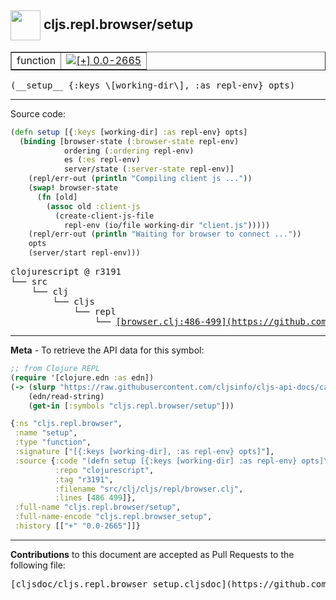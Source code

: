 ## <img width="48px" valign="middle" src="http://i.imgur.com/Hi20huC.png"> cljs.repl.browser/setup

 <table border="1">
<tr>

<td>function</td>
<td><a href="https://github.com/cljsinfo/cljs-api-docs/tree/0.0-2665"><img valign="middle" alt="[+] 0.0-2665" src="https://img.shields.io/badge/+-0.0--2665-lightgrey.svg"></a> </td>
</tr>
</table>

 <samp>
(__setup__ {:keys \[working-dir\], :as repl-env} opts)<br>
</samp>

---





Source code:

```clj
(defn setup [{:keys [working-dir] :as repl-env} opts]
  (binding [browser-state (:browser-state repl-env)
            ordering (:ordering repl-env)
            es (:es repl-env)
            server/state (:server-state repl-env)]
    (repl/err-out (println "Compiling client js ..."))
    (swap! browser-state
      (fn [old]
        (assoc old :client-js
          (create-client-js-file
            repl-env (io/file working-dir "client.js")))))
    (repl/err-out (println "Waiting for browser to connect ..."))
    opts
    (server/start repl-env)))
```

 <pre>
clojurescript @ r3191
└── src
    └── clj
        └── cljs
            └── repl
                └── <ins>[browser.clj:486-499](https://github.com/clojure/clojurescript/blob/r3191/src/clj/cljs/repl/browser.clj#L486-L499)</ins>
</pre>


---

__Meta__ - To retrieve the API data for this symbol:

```clj
;; from Clojure REPL
(require '[clojure.edn :as edn])
(-> (slurp "https://raw.githubusercontent.com/cljsinfo/cljs-api-docs/catalog/cljs-api.edn")
    (edn/read-string)
    (get-in [:symbols "cljs.repl.browser/setup"]))
```

```clj
{:ns "cljs.repl.browser",
 :name "setup",
 :type "function",
 :signature ["[{:keys [working-dir], :as repl-env} opts]"],
 :source {:code "(defn setup [{:keys [working-dir] :as repl-env} opts]\n  (binding [browser-state (:browser-state repl-env)\n            ordering (:ordering repl-env)\n            es (:es repl-env)\n            server/state (:server-state repl-env)]\n    (repl/err-out (println \"Compiling client js ...\"))\n    (swap! browser-state\n      (fn [old]\n        (assoc old :client-js\n          (create-client-js-file\n            repl-env (io/file working-dir \"client.js\")))))\n    (repl/err-out (println \"Waiting for browser to connect ...\"))\n    opts\n    (server/start repl-env)))",
          :repo "clojurescript",
          :tag "r3191",
          :filename "src/clj/cljs/repl/browser.clj",
          :lines [486 499]},
 :full-name "cljs.repl.browser/setup",
 :full-name-encode "cljs.repl.browser_setup",
 :history [["+" "0.0-2665"]]}

```

---

__Contributions__ to this document are accepted as Pull Requests to the following file:

 <pre>
[cljsdoc/cljs.repl.browser_setup.cljsdoc](https://github.com/cljsinfo/cljs-api-docs/blob/master/cljsdoc/cljs.repl.browser_setup.cljsdoc)
</pre>

